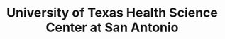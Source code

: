 ---
layout: repo
title: "University of Texas Health Science Center at San Antonio"
id: 17768
permalink: repos/17768/
---